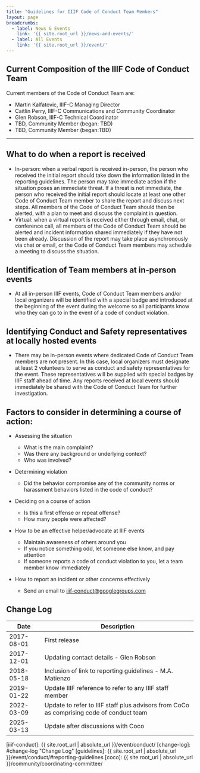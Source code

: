 ```yaml
---
title: "Guidelines for IIIF Code of Conduct Team Members"
layout: page
breadcrumbs:
  - label: News & Events
    link: '{{ site.root_url }}/news-and-events/'
  - label: All Events
    link: '{{ site.root_url }}/event/'
---
```


## Current Composition of the IIIF Code of Conduct Team
Current members of the Code of Conduct Team are:
 * Martin Kalfatovic, IIIF-C Managing Director
 * Caitlin Perry, IIIF-C Communications and Community Coordinator
 * Glen Robson, IIIF-C Technical Coordinator
 * TBD, Community Member (began: TBD)
 * TBD, Community Member (began:TBD)

---

## What to do when a report is received

* In-person: when a verbal report is received in-person, the person who received the initial report should take down the information listed in the reporting guidelines. The person may take immediate action if the situation poses an immediate threat. If a threat is not immediate, the person who received the initial report should locate at least one other Code of Conduct Team member to share the report and discuss next steps. All members of the Code of Conduct Team should then be alerted, with a plan to meet and discuss the complaint in question.
* Virtual: when a virtual report is received either through email, chat, or conference call, all members of the Code of Conduct Team should be alerted and incident information shared immediately if they have not been already. Discussion of the report may take place asynchronously via chat or email, or the Code of Conduct Team members may schedule a meeting to discuss the situation.

## Identification of Team members at in-person events

* At all in-person IIIF events, Code of Conduct Team members and/or local organizers will be identified with a special badge and introduced at the beginning of the event during the welcome so all participants know who they can go to in the event of a code of conduct violation.

## Identifying Conduct and Safety representatives at locally hosted events
* There may be in-person events where dedicated Code of Conduct Team members are not present. In this case, local organizers must designate at least 2 volunteers to serve as conduct and safety representatives for the event. These representatives will be supplied with special badges by IIIF staff ahead of time. Any reports received at local events should immediately be shared with the Code of Conduct Team for further investigation.

## Factors to consider in determining a course of action:

* Assessing the situation
    * What is the main complaint?
    * Was there any background or underlying context?
    * Who was involved?

* Determining violation
    * Did the behavior compromise any of the community norms or harassment behaviors listed in the code of conduct?

* Deciding on a course of action
    * Is this a first offense or repeat offense?
    * How many people were affected?

* How to be an effective helper/advocate at IIIF events
    * Maintain awareness of others around you
    * If you notice something odd, let someone else know, and pay attention
    * If someone reports a code of conduct violation to you, let a team member know immediately

* How to report an incident or other concerns effectively
    * Send an email to <iiif-conduct@googlegroups.com>

## Change Log

  | Date       | Description                                                         |
  | ---------- | ------------------------------------------------------------------- |
  | 2017-08-01 | First release                                                       |
  | 2017-12-01 | Updating contact details - Glen Robson                              |
  | 2018-05-18 | Inclusion of link to reporting guidelines - M.A. Matienzo           |
  | 2019-01-22 | Update IIIF reference to refer to any IIIF staff member             |
  | 2022-03-09 | Update to refer to IIIF staff plus advisors from CoCo as comprising code of conduct team |
  | 2025-03-13 | Update after discussions with Coco |

[iiif-slack]: https://iiif.slack.com
[iiif-conduct]: {{ site.root_url | absolute_url }}/event/conduct/
[change-log]: #change-log "Change Log"
[guidelines]: {{ site.root_url | absolute_url }}/event/conduct/#reporting-guidelines
[coco]: {{ site.root_url | absolute_url }}/community/coordinating-committee/